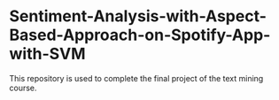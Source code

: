 # Sentiment-Analysis-with-Aspect-Based-Approach-on-Spotify-App-with-SVM
This repository is used to complete the final project of the text mining course.
